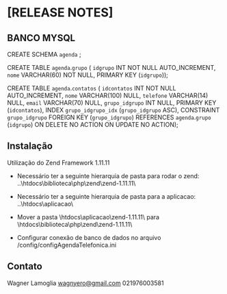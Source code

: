 # [RELEASE NOTES]

## BANCO MYSQL

CREATE SCHEMA `agenda` ;

CREATE TABLE `agenda`.`grupo` (
  `idgrupo` INT NOT NULL AUTO_INCREMENT,
  `nome` VARCHAR(60) NOT NULL,
  PRIMARY KEY (`idgrupo`));
  
  
  CREATE TABLE `agenda`.`contatos` (
  `idcontatos` INT NOT NULL AUTO_INCREMENT,
  `nome` VARCHAR(100) NULL,
  `telefone` VARCHAR(14) NULL,
  `email` VARCHAR(70) NULL,
  `grupo_idgrupo` INT NULL,
  PRIMARY KEY (`idcontatos`),
  INDEX `grupo_idgrupo_idx` (`grupo_idgrupo` ASC),
  CONSTRAINT `grupo_idgrupo`
    FOREIGN KEY (`grupo_idgrupo`)
    REFERENCES `agenda`.`grupo` (`idgrupo`)
    ON DELETE NO ACTION
    ON UPDATE NO ACTION);


## Instalação

Utilização do Zend Framework 1.11.11

* Necessário ter a seguinte hierarquia de pasta para rodar o zend: ..\htdocs\biblioteca\php\zend\zend-1.11.11\
* Necessário ter a seguinte hierarquia de pasta para a aplicacao: ..\htdocs\aplicacao\
* Mover a pasta \htdocs\aplicacao\zend-1.11.11\ para \htdocs\biblioteca\php\zend\zend-1.11.11\

* Configurar conexão de banco de dados no arquivo /config/configAgendaTelefonica.ini

## Contato

Wagner Lamoglia <wagnyero@gmail.com> 021976003581
